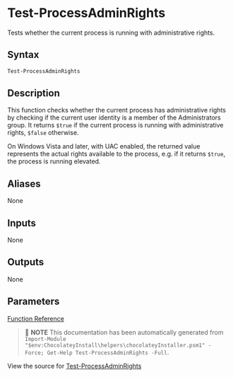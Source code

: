 ﻿---
Order: 340
xref: test-processadminrights
Title: Test-ProcessAdminRights
Description: Information on Test-ProcessAdminRights function
RedirectFrom: docs/helpers-test-process-admin-rights
---

# Test-ProcessAdminRights

<!-- This documentation is automatically generated from https://github.com/chocolatey/choco/blob/stable/src/chocolatey.resources/helpers/functions/Test-ProcessAdminRights.ps1 using https://github.com/chocolatey/choco/blob/stable/GenerateDocs.ps1. Contributions are welcome at the original location(s). -->

Tests whether the current process is running with administrative rights.

## Syntax

~~~powershell
Test-ProcessAdminRights
~~~

## Description

This function checks whether the current process has administrative
rights by checking if the current user identity is a member of the
Administrators group. It returns `$true` if the current process is
running with administrative rights, `$false` otherwise.

On Windows Vista and later, with UAC enabled, the returned value
represents the actual rights available to the process, e.g. if it
returns `$true`, the process is running elevated.


## Aliases

None

## Inputs

None

## Outputs

None

## Parameters




[Function Reference](xref:powershell-reference)

> :memo: **NOTE** This documentation has been automatically generated from `Import-Module "$env:ChocolateyInstall\helpers\chocolateyInstaller.psm1" -Force; Get-Help Test-ProcessAdminRights -Full`.

View the source for [Test-ProcessAdminRights](https://github.com/chocolatey/choco/blob/stable/src/chocolatey.resources/helpers/functions/Test-ProcessAdminRights.ps1)
